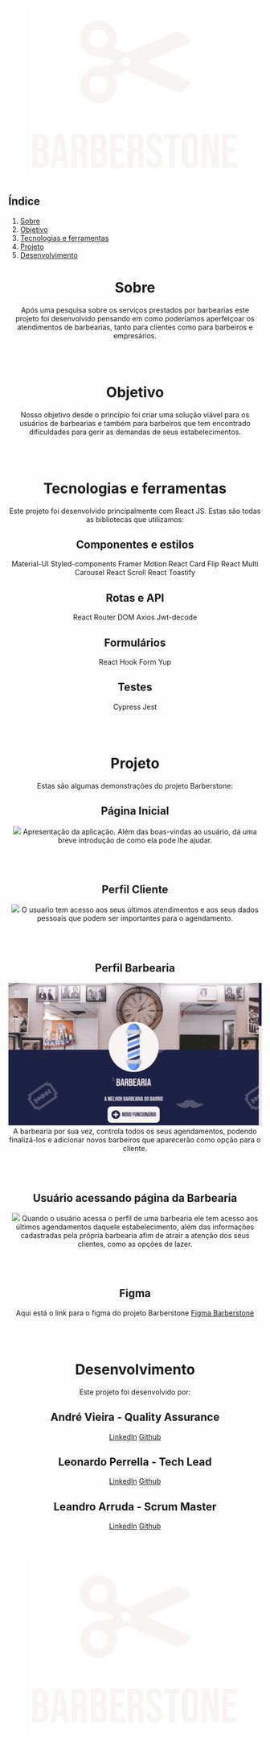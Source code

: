 <div align="center">
    <img src="./src/images/Logo.svg" />
</div>

## Índice

1. [Sobre](#Sobre)
2. [Objetivo](#Objetivo)
3. [Tecnologias e ferramentas](#Tecnologias-e-ferramentas)
4. [Projeto](#Projeto)
5. [Desenvolvimento](#Desenvolvimento)

<div align="center">

# Sobre

Após uma pesquisa sobre os serviços prestados por barbearias este projeto foi desenvolvido pensando em como poderíamos aperfeiçoar os atendimentos de barbearias, tanto para clientes como para barbeiros e empresários.

<br></br>

# Objetivo

Nosso objetivo desde o princípio foi criar uma solução viável para os usuários de barbearias e também para barbeiros que tem encontrado dificuldades para gerir as demandas de seus estabelecimentos.

<br></br>

# Tecnologias e ferramentas

Este projeto foi desenvolvido principalmente com React JS. Estas são todas as bibliotecas que utilizamos:

## Componentes e estilos

Material-UI
Styled-components
Framer Motion
React Card Flip
React Multi Carousel
React Scroll
React Toastify

## Rotas e API

React Router DOM
Axios
Jwt-decode

## Formulários

React Hook Form
Yup

## Testes

Cypress
Jest

<br></br>

# Projeto

Estas são algumas demonstrações do projeto Barberstone:

<h2 align="center">Página Inicial</h2>
<img src="./src/images/gifs/home.gif">
Apresentação da aplicação. Além das boas-vindas ao usuário, dá uma breve introdução de como ela pode lhe ajudar.

<br></br>

<h2 align="center">Perfil Cliente</h2>
<img src="./src/images/gifs/client.gif">
O usuaŕio tem acesso aos seus últimos atendimentos e aos seus dados pessoais que podem ser importantes para o agendamento.

<br></br>

<h2 align="center">Perfil Barbearia</h2>
<img src="./src/images/gifs/barber.gif">
A barbearia por sua vez, controla todos os seus agendamentos, podendo finalizá-los e adicionar novos barbeiros que aparecerão como opção para o cliente.

<br></br>

<h2 align="center">Usuário acessando página da Barbearia</h2>
<img src="./src/images/gifs/agendamentos.gif">
Quando o usuário acessa o perfil de uma barbearia ele tem acesso aos últimos agendamentos daquele estabelecimento, além das informações cadastradas pela própria barbearia afim de atrair a atenção dos seus clientes, como as opções de lazer.

<br></br>

## Figma

Aqui está o link para o figma do projeto Barberstone
[Figma Barberstone](https://www.figma.com/file/2Pa4xeue7LrQJ7cUypoTnl/Capstone?node-id=0%3A1)

<br></br>

# Desenvolvimento

Este projeto foi desenvolvido por:

## André Vieira - Quality Assurance

[LinkedIn](https://www.linkedin.com/in/andreluizhillerv/)
[Github](https://github.com/AndrelhVieira)

## Leonardo Perrella - Tech Lead

[LinkedIn](https://www.linkedin.com/in/leonardo-augusto-perrella/)
[Github](https://github.com/Leonardoperrella)

## Leandro Arruda - Scrum Master

[LinkedIn](https://www.linkedin.com/in/leandro-arruda-26b8b11b3/)
[Github](https://github.com/leandroNarruda)

<br></br>

<div align="center">
    <img src="./src/images/Logo.svg" />
</div>

</div>
